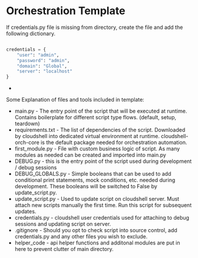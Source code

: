 # Orchestration Template

If credentials.py file is missing from directory, create the file and add the following dictionary.

```python

credentials = {
    "user": "admin",
    "password": "admin",
    "domain": "Global",
    "server": "localhost"
}

```

- 

Some Explanation of files and tools included in template:
- main.py - The entry point of the script that will be executed at runtime. Contains boilerplate for different script type flows. (default, setup, teardown)
- requirements.txt - The list of dependencies of the script. Downloaded by cloudshell into dedicated virtual environment at runtime.
                     cloudshell-orch-core is the default package needed for orchestration automation. 
- first_module.py - File with custom business logic of script. As many modules as needed can be created and imported into main.py
- DEBUG.py - this is the entry point of the script used during development / debug sessions
- DEBUG_GLOBALS.py - Simple booleans that can be used to add conditional print statements, mock conditions, etc. needed during development.
                     These booleans will be switched to False by update_script.py. 
- update_script.py - Used to update script on cloudshell server. Must attach new scripts manually the first time. 
                     Run this script for subsequent updates.
- credentials.py - cloudshell user credentials used for attaching to debug sessions and updating script on server.
- .gitignore - Should you opt to check script into source control, add credentials.py and any other files you wish to exclude.
- helper_code - api helper functions and additonal modules are put in here to prevent clutter of main directory.                        
                   



